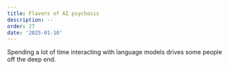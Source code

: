 ```yaml
---
title: Flavors of AI psychosis
description: --
order: 27
date: '2025-01-10'
---
```


Spending a lot of time interacting with language models drives some people off the deep end. 